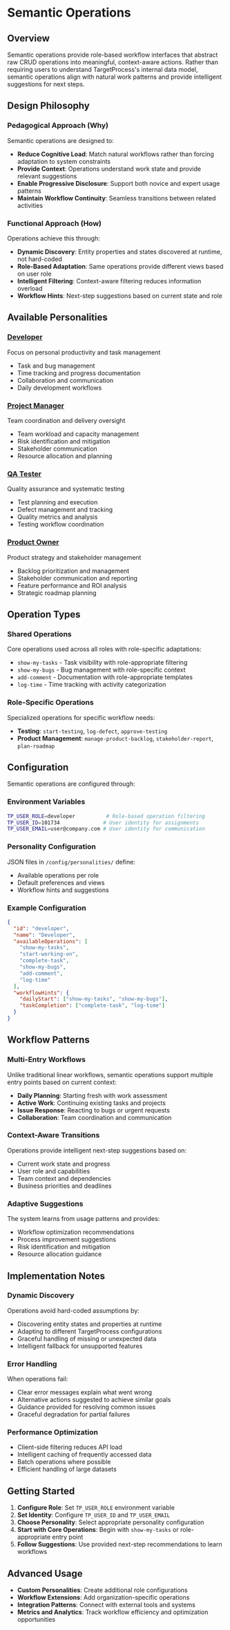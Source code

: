 # Semantic Operations

## Overview

Semantic operations provide role-based workflow interfaces that abstract raw CRUD operations into meaningful, context-aware actions. Rather than requiring users to understand TargetProcess's internal data model, semantic operations align with natural work patterns and provide intelligent suggestions for next steps.

## Design Philosophy

### Pedagogical Approach (Why)
Semantic operations are designed to:
- **Reduce Cognitive Load**: Match natural workflows rather than forcing adaptation to system constraints
- **Provide Context**: Operations understand work state and provide relevant suggestions
- **Enable Progressive Disclosure**: Support both novice and expert usage patterns
- **Maintain Workflow Continuity**: Seamless transitions between related activities

### Functional Approach (How)
Operations achieve this through:
- **Dynamic Discovery**: Entity properties and states discovered at runtime, not hard-coded
- **Role-Based Adaptation**: Same operations provide different views based on user role
- **Intelligent Filtering**: Context-aware filtering reduces information overload
- **Workflow Hints**: Next-step suggestions based on current state and role

## Available Personalities

### [Developer](developer.md)
Focus on personal productivity and task management
- Task and bug management
- Time tracking and progress documentation
- Collaboration and communication
- Daily development workflows

### [Project Manager](project-manager.md)
Team coordination and delivery oversight
- Team workload and capacity management
- Risk identification and mitigation
- Stakeholder communication
- Resource allocation and planning

### [QA Tester](tester.md)
Quality assurance and systematic testing
- Test planning and execution
- Defect management and tracking
- Quality metrics and analysis
- Testing workflow coordination

### [Product Owner](product-owner.md)
Product strategy and stakeholder management
- Backlog prioritization and management
- Stakeholder communication and reporting
- Feature performance and ROI analysis
- Strategic roadmap planning

## Operation Types

### Shared Operations
Core operations used across all roles with role-specific adaptations:
- `show-my-tasks` - Task visibility with role-appropriate filtering
- `show-my-bugs` - Bug management with role-specific context
- `add-comment` - Documentation with role-appropriate templates
- `log-time` - Time tracking with activity categorization

### Role-Specific Operations
Specialized operations for specific workflow needs:
- **Testing**: `start-testing`, `log-defect`, `approve-testing`
- **Product Management**: `manage-product-backlog`, `stakeholder-report`, `plan-roadmap`

## Configuration

Semantic operations are configured through:

### Environment Variables
```bash
TP_USER_ROLE=developer          # Role-based operation filtering
TP_USER_ID=101734              # User identity for assignments
TP_USER_EMAIL=user@company.com # User identity for communication
```

### Personality Configuration
JSON files in `/config/personalities/` define:
- Available operations per role
- Default preferences and views
- Workflow hints and suggestions

### Example Configuration
```json
{
  "id": "developer",
  "name": "Developer",
  "availableOperations": [
    "show-my-tasks",
    "start-working-on",
    "complete-task",
    "show-my-bugs",
    "add-comment",
    "log-time"
  ],
  "workflowHints": {
    "dailyStart": ["show-my-tasks", "show-my-bugs"],
    "taskCompletion": ["complete-task", "log-time"]
  }
}
```

## Workflow Patterns

### Multi-Entry Workflows
Unlike traditional linear workflows, semantic operations support multiple entry points based on current context:
- **Daily Planning**: Starting fresh with work assessment
- **Active Work**: Continuing existing tasks and projects  
- **Issue Response**: Reacting to bugs or urgent requests
- **Collaboration**: Team coordination and communication

### Context-Aware Transitions
Operations provide intelligent next-step suggestions based on:
- Current work state and progress
- User role and capabilities
- Team context and dependencies
- Business priorities and deadlines

### Adaptive Suggestions
The system learns from usage patterns and provides:
- Workflow optimization recommendations
- Process improvement suggestions
- Risk identification and mitigation
- Resource allocation guidance

## Implementation Notes

### Dynamic Discovery
Operations avoid hard-coded assumptions by:
- Discovering entity states and properties at runtime
- Adapting to different TargetProcess configurations
- Graceful handling of missing or unexpected data
- Intelligent fallback for unsupported features

### Error Handling
When operations fail:
- Clear error messages explain what went wrong
- Alternative actions suggested to achieve similar goals
- Guidance provided for resolving common issues
- Graceful degradation for partial failures

### Performance Optimization
- Client-side filtering reduces API load
- Intelligent caching of frequently accessed data
- Batch operations where possible
- Efficient handling of large datasets

## Getting Started

1. **Configure Role**: Set `TP_USER_ROLE` environment variable
2. **Set Identity**: Configure `TP_USER_ID` and `TP_USER_EMAIL`
3. **Choose Personality**: Select appropriate personality configuration
4. **Start with Core Operations**: Begin with `show-my-tasks` or role-appropriate entry point
5. **Follow Suggestions**: Use provided next-step recommendations to learn workflows

## Advanced Usage

- **Custom Personalities**: Create additional role configurations
- **Workflow Extensions**: Add organization-specific operations
- **Integration Patterns**: Connect with external tools and systems
- **Metrics and Analytics**: Track workflow efficiency and optimization opportunities